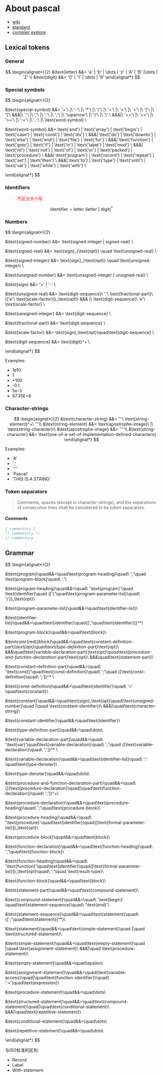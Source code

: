 # About pascal

- [wiki](https://en.wikipedia.org/wiki/Pascal_(programming_language))
- [standard](https://web.archive.org/web/20160127044422/http://pascal-central.com/docs/iso7185.pdf)
- [compiler explore](https://godbolt.org/)

## Lexical tokens

### General

$$
\begin{alignat*}{2}
&\text{letter} &&= 'a' | 'b' | \dots | 'z' | 'A' | 'B' |\dots | 'Z' \\
&\text{digit} &&= '0' | '1' | \dots | '9'
\end{alignat*}
$$

### Special symbols

$$
\begin{alignat*}{2}

&\text{special-symbol} &&= '+'\ |\ '-'\ |\ '*'\ |\ '/'\ |\ '='\ |\ '<'\ |\ `>'\ |\ '['\ |\ ']'\\
&&&|\ '.'\ |\ ','\ |\ ':'\ |\ ';'\ |\ '\uparrow'\ |\ '('\ |\ ')' \\
&&&|\ '<>'\ |\ '<='\ |\ '>='\ |\ ':='\ |\ '..'\ |\ \text{word-symbol} \\

&\text{word-symbol} &&= \text{'and'} | \text{'array'} | \text{'begin'} | \text{'case'} | \text{'const'} | \text{'div'} \\
&&&| \text{'do'} | \text{'downto'} | \text{'else'} | \text{'end'} | \text{'file'} | \text{'for'} \\
&&&| \text{'function'} | \text{'goto'} | \text{'if'} | \text{'in'} | \text{'label'} | \text{'mod'} \\
&&&| \text{'nil'} | \text{'not'} | \text{'of'} | \text{'or'} | \text{'packed'} | \text{'procedure'} \\
&&&| \text{'program'} | \text{'record'} | \text{'repeat'} | \text{'set'} | \text{'then'} \\
&&&| \text{'to'} | \text{'type'} | \text{'until'} | \text{'var'} | \text{'while'} | \text{'with'} \\

\end{alignat*}
$$


### Identifiers

> <font color=red>不区分大小写</font>

$$
\text{identifier} = \text{letter}\ \text{(letter | digit)}^*
$$

### Numbers

$$
\begin{alignat*}{2}

&\text{signed-number} &&= \text{signed-integer | signed-real} \\

&\text{signed-real} &&= \text{sign}_{\text{opt}} \quad \text{unsigned-real} \\

&\text{signed-integer} &&= \text{sign}_{\text{opt}} \quad \text{unsigned-integer} \\

&\text{unsigned-number} &&= \text{unsigned-integer | unsigned-real} \\

&\text{sign} &&= '+' | '-' \\

&\text{unsigned-real} &&= \text{digit-sequence}\ '.'\ \text{fractional-part}\ {['e'\ \text{scale-factor}]}_\text{opt}\\
&&& |\ \text{digit-sequence}\ 'e'\ \text{scale-factor} \\

&\text{unsigned-integer} &&= \text{digit-sequence} \\

&\text{fractional-part} &&= \text{digit-sequence} \\

&\text{scale-factor} &&= \text{sign}_\text{opt}\quad\text{digit-sequence} \\

&\text{digit-sequence} &&= \text{digit}^+ \\

\end{alignat*}
$$

Examples:

- 1e10
- 1
- +100
- -0.1
- 5e-3
- 87.35E+8

### Character-strings

$$
\begin{alignat*}{2}
&\text{character-string} &&= '''\ \text{string-element}^+\ '''\\
&\text{string-element} &&= \text{apostrophe-image}\ |\ \text{string-character}\\
&\text{apostrophe-image} &&= ''''\\
&\text{string-character} &&= \text{one-of-a-set-of-implementation-defined-characters}
\end{alignat*}
$$

Examples:

- 'A'
- ';'
- ''''
- 'Pascal'
- 'THIS IS A STRING'

### Token separators

> Comments, spaces (except in character-strings), and the separations of consecutive lines shall be
considered to be token separators.

#### Comments

``` pascal
{ commentary }
(* commentary *)
// commentary
```

## Grammar

$$
\begin{alignat*}{2}

&\text{program}\quad&&=\quad\text{program-heading}\quad\ ';'\quad \text{program-block}\quad\ '.'\\

&\text{program-heading}\quad&&=\quad\ '\text{program}'\quad \text{identifier}\quad {['('\quad\text{program-parameter-list}\quad\ ')']}_\text{opt}\\

&\text{program-parameter-list}\quad&&=\quad\text{identifier-list}\\

&\text{identifier-list}\quad&&=\quad\text{identifier}\quad{[','\quad\text{identifier}]}^*\\

&\text{program-block}\quad&&=\quad\text{block}\\

&\textcolor{red}{block}\quad&&=\quad\text{constant-definition-part}_\text{opt}\quad\text{type-definition-part}_\text{opt}\\
&&&\quad\text{variable-declaration-part}_\text{opt}\quad\text{procedure-and-function-declaration-part}_\text{opt}\\
&&&\quad\text{statement-part}\\

&\text{constant-definition-part}\quad&&=\quad\ '\text{const}'\quad\text{const-definition}\quad\ ';'\quad {[\text{const-definition}\quad\ ';']}^* \\

&\text{const-definition}\quad&&=\quad\text{identifier}\quad\ '=' \quad\text{constant}\\

&\text{constant}\quad&&=\quad\text{sign}_\text{opt}\quad(\text{unsigned-number}\quad |\quad \text{constant-identifier})\\
&&&|\quad\text{character-string}\\

&\text{constant-identifier}\quad&&=\quad\text{identifier}\\

&\text{type-definition-part}\quad&&=\quad\dots\\

&\text{variable-declaration-part}\quad&&=\quad\ '\text{var}'\quad\text{variable-declaration}\quad\ ';'\quad {[\text{variable-declaration}\quad\ ';']}^* \\

&\text{variable-declaration}\quad&&=\quad\text{identifier-list}\quad\ ':' \quad\text{type-denoter}\\

&\text{type-denoter}\quad&&=\quad\dots\\

&\text{procedure-and-function-declaration-part}\quad&&=\quad\ {[(\text{procedure-declaration}\quad|\quad\text{function-declaration})\quad\ ';']}^+\\

&\text{procedure-declaration}\quad&&=\quad\text{procedure-heading}\quad\ ';'\quad\text{procedure-block}\\

&\text{procedure-heading}\quad&&=\quad\ '\text{procedure}'\quad\text{identifier}\quad{[\text{formal-parameter-list}]}_\text{opt}\\

&\text{procedure-block}\quad&&=\quad\text{block}\\

&\text{function-declaration}\quad&&=\quad\text{function-heading}\quad\ ';'\quad\text{function-block}\\

&\text{function-heading}\quad&&=\quad\ '\text{function}'\quad\text{identifier}\quad{[\text{formal-parameter-list}]}_\text{opt}\quad\ ':'\quad \text{result-type}\\

&\text{function-block}\quad&&=\quad\text{block}\\

&\text{statement-part}\quad&&=\quad\text{compound-statement}\\

&\text{compound-statement}\quad&&=\quad\ '\text{begin}' \quad\text{statement-sequence}\quad\ '\text{end}'\\

&\text{statement-sequence}\quad&&=\quad\text{statement}\quad\ {[';'\quad\text{statement}]^*}\\

&\text{statement}\quad&&=\quad\text{simple-statement}\quad |\quad \text{structured-statement}\\

&\text{simple-statement}\quad&&=\quad\text{empty-statement}\quad |\quad \text{assignment-statement}\\
&&&|\quad \text{procedure-statement}\\

&\text{empty-statement}\quad&&=\quad\epsilon\\

&\text{assignment-statement}\quad&&=\quad(\text{variable-access}\quad|\quad\text{function-identifier})\quad\ ':='\quad\text{expression}\\

&\text{procedure-statement}\quad&&=\quad\dots\\

&\text{structured-statement}\quad&&=\quad\text{compound-statement}\quad|\quad\text{conditional-statement}\\
&&&|\quad\text{repetitive-statement}\\

&\text{conditional-statement}\quad&&=\quad\dots\\

&\text{repetitive-statement}\quad&&=\quad\dots\\
    
\end{alignat*}
$$

与ISO标准的区别:

- Record
- Label
- With-statement